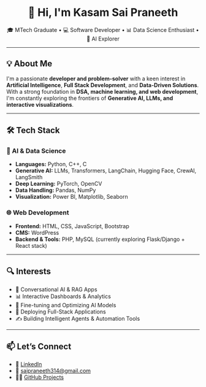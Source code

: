 <h1 align="center">👋 Hi, I'm Kasam Sai Praneeth</h1>

<p align="center">
  🎓 MTech Graduate • 💻 Software Developer • 📊 Data Science Enthusiast • 🤖 AI Explorer  
</p>

---

## 💡 About Me

I'm a passionate **developer and problem-solver** with a keen interest in **Artificial Intelligence**, **Full Stack Development**, and **Data-Driven Solutions**. With a strong foundation in **DSA, machine learning, and web development**, I'm constantly exploring the frontiers of **Generative AI, LLMs, and interactive visualizations**.

---

## 🛠️ Tech Stack

### 🧠 AI & Data Science
- **Languages:** Python, C++, C
- **Generative AI:** LLMs, Transformers, LangChain, Hugging Face, CrewAI, LangSmith
- **Deep Learning:** PyTorch, OpenCV
- **Data Handling:** Pandas, NumPy  
- **Visualization:** Power BI, Matplotlib, Seaborn

### 🌐 Web Development
- **Frontend:** HTML, CSS, JavaScript, Bootstrap
- **CMS:** WordPress
- **Backend & Tools:** PHP, MySQL (currently exploring Flask/Django + React stack)

---

## 🔍 Interests

- 💬 Conversational AI & RAG Apps  
- 📊 Interactive Dashboards & Analytics  
- 🧠 Fine-tuning and Optimizing AI Models  
- 🚀 Deploying Full-Stack Applications  
- ✍️ Building Intelligent Agents & Automation Tools

---

## 📫 Let’s Connect

- 💼 [LinkedIn](https://www.linkedin.com/in/sai-praneeth-kasam-96bb501ba/)
- 📧 saipraneeth314@gmail.com  
- 🐱‍💻 [GitHub Projects](https://github.com/saipraneeth314)


<!--
**saipraneeth314/saipraneeth314** is a ✨ _special_ ✨ repository because its `README.md` (this file) appears on your GitHub profile.
Here are some ideas to get you started:

- 🔭 I’m currently working on ...
- 🌱 I’m currently learning ...
- 👯 I’m looking to collaborate on ...
- 🤔 I’m looking for help with ...
- 💬 Ask me about ...
- 📫 How to reach me: ...
- 😄 Pronouns: ...
- ⚡ Fun fact: ...
-->
